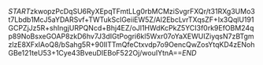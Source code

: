 $START$zkwopzPcDqSU6RyXEpqTFmtLLg0rbMCMziSvgrFXQr/t31RXg3UMo3t7Lbdb1McJ5aYDARSvf+TWTukSclGeiiEW5Z/Al2EbcLvrTXqsZF+Ix3QqlU191GCPZjJz5R+shIngjURPQNcd+Bhj4EZ/oJl1HWdKcPkZ5YCI3f0rk9EfOBM24qp89NoBsxeGOAP8zkD6hv7J3dIGtPogri6kl5Wxr07oYaXEWUIZiyqsN7zBTgmzlzE8XFxIAoQ8/bSahg5R+90IITTmQfeCtxvdp7o9OencQwZosYtqKD4zENohGBe121teU53+1Cye43BveuDIEBoF522Oj/wouIYtnA==$END$